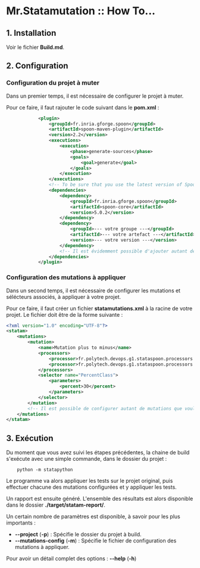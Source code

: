 # Mr.Statamutation :: How To... #

## 1. Installation ##

Voir le fichier **Build.md**.

## 2. Configuration ##

### Configuration du projet à muter ###

Dans un premier temps, il est nécessaire de configurer le projet à muter.

Pour ce faire, il faut rajouter le code suivant dans le **pom.xml** :
~~~xml
			<plugin>
				<groupId>fr.inria.gforge.spoon</groupId>
				<artifactId>spoon-maven-plugin</artifactId>
				<version>2.2</version>
				<executions>
					<execution>
						<phase>generate-sources</phase>
						<goals>
							<goal>generate</goal>
						</goals>
					</execution>
				</executions>
				<!-- To be sure that you use the latest version of Spoon, specify it as dependency. -->
				<dependencies>
					<dependency>
						<groupId>fr.inria.gforge.spoon</groupId>
						<artifactId>spoon-core</artifactId>
						<version>5.0.2</version>
					</dependency>
					<dependency>
						<groupId>--- votre groupe ---</groupId>
						<artifactId>--- votre artefact ---</artifactId>
						<version>--- votre version ---</version>
					</dependency>
					<!-- Il est évidemment possible d'ajouter autant de dépendances que vous souhaitez. -->
				</dependencies>
			</plugin>
~~~

### Configuration des mutations à appliquer ###

Dans un second temps, il est nécessaire de configurer les mutations et sélécteurs associés, à appliquer à votre projet.

Pour ce faire, il faut créer un fichier **statamutations.xml** à la racine de votre projet. Le fichier doit être de la forme suivante : 
~~~xml
<?xml version="1.0" encoding="UTF-8"?>
<statam>
	<mutations>
		<mutation>
			<name>Mutation plus to minus</name>
			<processors>
				<processor>fr.polytech.devops.g1.stataspoon.processors.operators.binary.InfEqToSupEqProcessor</processor>
				<processor>fr.polytech.devops.g1.stataspoon.processors.operators.binary.EqToIneqProcessor</processor>
			</processors>
			<selector name="PercentClass">
				<parameters>
					<percent>30</percent>
				</parameters>
			</selector>
		</mutation>
		<!-- Il est possible de configurer autant de mutations que voulu. -->
	</mutations>
</statam>
~~~

## 3. Exécution ##

Du moment que vous avez suivi les étapes précédentes, la chaine de build s'exécute avec une simple commande, dans le dossier du projet :
~~~shell
	python -m statapython
~~~

Le programme va alors appliquer les tests sur le projet original, puis effectuer chacune des mutations configurées et y appliquer les tests.

Un rapport est ensuite généré. L'ensemble des résultats est alors disponible dans le dossier **./target/statam-report/**.
	
Un certain nombre de paramètres est disponible, à savoir pour les plus importants :
- **--project** (**-p**) : Spécifie le dossier du projet à build.
- **--mutations-config** (**-m**) : Spécifie le fichier de configuration des mutations à appliquer.

Pour avoir un détail complet des options : **--help** (**-h**)
